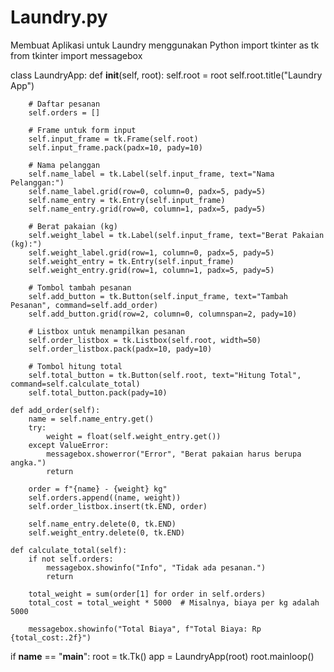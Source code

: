 # Laundry.py
Membuat Aplikasi untuk Laundry menggunakan Python
import tkinter as tk
from tkinter import messagebox

class LaundryApp:
    def __init__(self, root):
        self.root = root
        self.root.title("Laundry App")

        # Daftar pesanan
        self.orders = []

        # Frame untuk form input
        self.input_frame = tk.Frame(self.root)
        self.input_frame.pack(padx=10, pady=10)

        # Nama pelanggan
        self.name_label = tk.Label(self.input_frame, text="Nama Pelanggan:")
        self.name_label.grid(row=0, column=0, padx=5, pady=5)
        self.name_entry = tk.Entry(self.input_frame)
        self.name_entry.grid(row=0, column=1, padx=5, pady=5)

        # Berat pakaian (kg)
        self.weight_label = tk.Label(self.input_frame, text="Berat Pakaian (kg):")
        self.weight_label.grid(row=1, column=0, padx=5, pady=5)
        self.weight_entry = tk.Entry(self.input_frame)
        self.weight_entry.grid(row=1, column=1, padx=5, pady=5)

        # Tombol tambah pesanan
        self.add_button = tk.Button(self.input_frame, text="Tambah Pesanan", command=self.add_order)
        self.add_button.grid(row=2, column=0, columnspan=2, pady=10)

        # Listbox untuk menampilkan pesanan
        self.order_listbox = tk.Listbox(self.root, width=50)
        self.order_listbox.pack(padx=10, pady=10)

        # Tombol hitung total
        self.total_button = tk.Button(self.root, text="Hitung Total", command=self.calculate_total)
        self.total_button.pack(pady=10)

    def add_order(self):
        name = self.name_entry.get()
        try:
            weight = float(self.weight_entry.get())
        except ValueError:
            messagebox.showerror("Error", "Berat pakaian harus berupa angka.")
            return

        order = f"{name} - {weight} kg"
        self.orders.append((name, weight))
        self.order_listbox.insert(tk.END, order)
        
        self.name_entry.delete(0, tk.END)
        self.weight_entry.delete(0, tk.END)

    def calculate_total(self):
        if not self.orders:
            messagebox.showinfo("Info", "Tidak ada pesanan.")
            return

        total_weight = sum(order[1] for order in self.orders)
        total_cost = total_weight * 5000  # Misalnya, biaya per kg adalah 5000

        messagebox.showinfo("Total Biaya", f"Total Biaya: Rp {total_cost:.2f}")

if __name__ == "__main__":
    root = tk.Tk()
    app = LaundryApp(root)
    root.mainloop()
